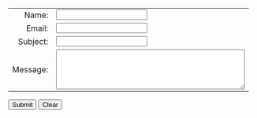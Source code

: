<form accept-charset="UTF-8" action="https://formspree.io/f/mpzepooq" method="POST">
  <table  style="border:none; border-collapse:collapse; cellspacing:0; cellpadding:0" >
    <tr>
      <td style="border:none" align="right">Name:</td>
      <td style="border:none" align="left"><input type="text" name="name" /></td>
    </tr>
    <tr>
      <td style="border:none" align="right">Email:</td>
      <td style="border:none" align="left"><input type="text" name="email" /></td>
    </tr>
    <tr>
      <td style="border:none" align="right">Subject:</td>
      <td style="border:none" align="left"><input type="text" name="subject" /></td>
    </tr>
     <tr>
      <td style="border:none" align="right">Message:</td>
      <td style="border:none" align="left"><textarea name="text" id="message" cols="45" rows="5" tabindex="4"></textarea></td>
    </tr>
  </table>
  <p>
    <label for="submit"></label>
    <input type="submit" name="submit" id="submit" value="Submit" tabindex="5" />
    <label for="reset"></label>
    <input type="reset" name="reset" id="reset" value="Clear" tabindex="6" />
  </p>  
</form>
